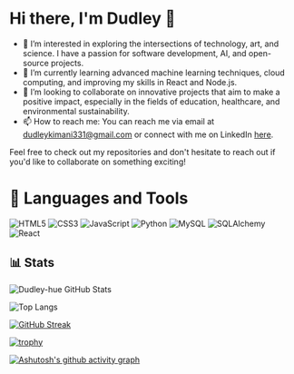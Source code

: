 # Hi there, I'm Dudley 👋

- 👀 I’m interested in exploring the intersections of technology, art, and science. I have a passion for software development, AI, and open-source projects.
- 🌱 I’m currently learning advanced machine learning techniques, cloud computing, and improving my skills in React and Node.js.
- 💞 I’m looking to collaborate on innovative projects that aim to make a positive impact, especially in the fields of education, healthcare, and environmental sustainability.
- 📫 How to reach me: You can reach me via email at dudleykimani331@gmail.com or connect with me on LinkedIn [here](https://).


Feel free to check out my repositories and don't hesitate to reach out if you'd like to collaborate on something exciting!
# 🧰 Languages and Tools

![HTML5](https://img.shields.io/badge/HTML5-E34F26?style=for-the-badge&logo=html5&logoColor=white)
![CSS3](https://img.shields.io/badge/CSS3-1572B6?style=for-the-badge&logo=css3&logoColor=white)
![JavaScript](https://img.shields.io/badge/JavaScript-F7DF1E?style=for-the-badge&logo=javascript&logoColor=black)
![Python](https://img.shields.io/badge/Python-3776AB?style=for-the-badge&logo=python&logoColor=white)
![MySQL](https://img.shields.io/badge/MySQL-4479A1?style=for-the-badge&logo=mysql&logoColor=white)
![SQLAlchemy](https://img.shields.io/badge/SQLAlchemy-1f2d27?style=for-the-badge&logo=sqlalchemy&logoColor=red)
![React](https://img.shields.io/badge/React-20232A?style=for-the-badge&logo=react&logoColor=61DAFB)


## 📊 Stats

![Dudley-hue GitHub Stats](https://github-readme-stats.vercel.app/api?username=Dudley-hue&show_icons=true&theme=radical&hide_border=true&count_private=true)

![Top Langs](https://github-readme-stats.vercel.app/api/top-langs/?username=Dudley-hue&layout=compact&theme=radical&hide_border=true)

[![GitHub Streak](https://streak-stats.demolab.com/?user=Dudley-hue&theme=radical&hide_border=true)](https://git.io/streak-stats)

[![trophy](https://github-profile-trophy.vercel.app/?username=Dudley-hue&theme=darkhub&no-frame=true&margin-w=15&margin-h=15)](https://github.com/ryo-ma/github-profile-trophy)

[![Ashutosh's github activity graph](https://github-readme-activity-graph.vercel.app/graph?username=Dudley-hue&theme=tokyo-night)](https://github.com/ashutosh00710/github-readme-activity-graph)

